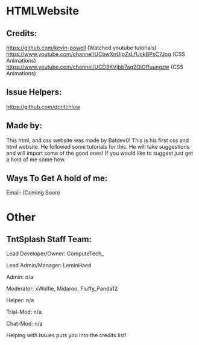 # HTMLWebsite
## Credits:
https://github.com/kevin-powell (Watched youtube tutorials)
https://www.youtube.com/channel/UCbwXnUipZsLfUckBPsC7Jog (CSS Animations) 
https://www.youtube.com/channel/UCD3KVjbb7aq2OiOffuungzw (CSS Animations)
## Issue Helpers:
https://github.com/dcritchlow 
## Made by:

This html, and css website was made by Batdev0! This is his first css and html website. He followed some tutorials for this.
He will take suggestions and will import some of the good ones! If you would like to suggest just get a hold of me some how.

## Ways To Get A hold of me:

Email: (Coming Soon)

# Other

## TntSplash Staff Team:

  Lead Developer/Owner: ComputeTech_
  
  Lead Admin/Manager: LeminHaed
  
  Admin: n/a
  
  Moderator: xWolfie, Midaroo, Fluffy_Panda12 
  
  Helper: n/a
  
  Trial-Mod: n/a
  
  Chat-Mod: n/a
  

Helping with issues puts you into the credits list!
